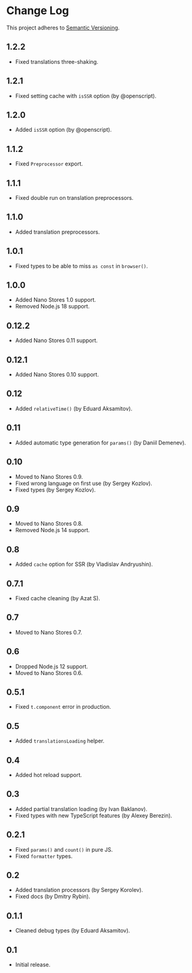 # Change Log
This project adheres to [Semantic Versioning](http://semver.org/).

## 1.2.2
* Fixed translations three-shaking.

## 1.2.1
* Fixed setting cache with `isSSR` option (by @openscript).

## 1.2.0
* Added `isSSR` option (by @openscript).

## 1.1.2
* Fixed `Preprocessor` export.

## 1.1.1
* Fixed double run on translation preprocessors.

## 1.1.0
* Added translation preprocessors.

## 1.0.1
* Fixed types to be able to miss `as const` in `browser()`.

## 1.0.0
* Added Nano Stores 1.0 support.
* Removed Node.js 18 support.

## 0.12.2
* Added Nano Stores 0.11 support.

## 0.12.1
* Added Nano Stores 0.10 support.

## 0.12
* Added `relativeTime()` (by Eduard Aksamitov).

## 0.11
* Added automatic type generation for `params()` (by Daniil Demenev).

## 0.10
* Moved to Nano Stores 0.9.
* Fixed wrong language on first use (by Sergey Kozlov).
* Fixed types (by Sergey Kozlov).

## 0.9
* Moved to Nano Stores 0.8.
* Removed Node.js 14 support.

## 0.8
* Added `cache` option for SSR (by Vladislav Andryushin).

## 0.7.1
* Fixed cache cleaning (by Azat S).

## 0.7
* Moved to Nano Stores 0.7.

## 0.6
* Dropped Node.js 12 support.
* Moved to Nano Stores 0.6.

## 0.5.1
* Fixed `t.component` error in production.

## 0.5
* Added `translationsLoading` helper.

## 0.4
* Added hot reload support.

## 0.3
* Added partial translation loading (by Ivan Baklanov).
* Fixed types with new TypeScript features (by Alexey Berezin).

## 0.2.1
* Fixed `params()` and `count()` in pure JS.
* Fixed `formatter` types.

## 0.2
* Added translation processors (by Sergey Korolev).
* Fixed docs (by Dmitry Rybin).

## 0.1.1
* Cleaned debug types (by Eduard Aksamitov).

## 0.1
* Initial release.
